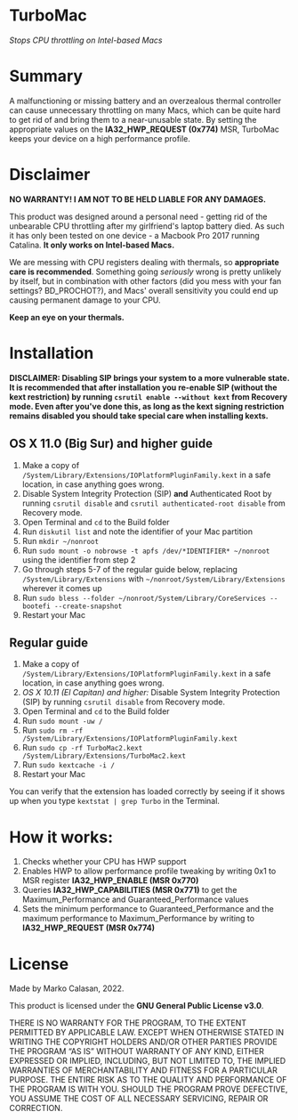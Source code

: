 # TurboMac
*Stops CPU throttling on Intel-based Macs*

# Summary
A malfunctioning or missing battery and an overzealous thermal controller can cause unnecessary throttling on many Macs, which can be quite hard to get rid of and bring them to a near-unusable state. By setting the appropriate values on the **IA32_HWP_REQUEST (0x774)** MSR, TurboMac keeps your device on a high performance profile.

# Disclaimer
**NO WARRANTY! I AM NOT TO BE HELD LIABLE FOR ANY DAMAGES.**

This product was designed around a personal need - getting rid of the unbearable CPU throttling after my girlfriend's laptop battery died. As such it has only been tested on one device - a Macbook Pro 2017 running Catalina. **It only works on Intel-based Macs.**

We are messing with CPU registers dealing with thermals, so **appropriate care is recommended**. Something going *seriously* wrong is pretty unlikely by itself, but in combination with other factors (did you mess with your fan settings? BD_PROCHOT?), and Macs' overall sensitivity you could end up causing permanent damage to your CPU.

**Keep an eye on your thermals.**

# Installation
**DISCLAIMER: Disabling SIP brings your system to a more vulnerable state. It is recommended that after installation you re-enable SIP (without the kext restriction) by running `csrutil enable --without kext` from Recovery mode. Even after you've done this, as long as the kext signing restriction remains disabled you should take special care when installing kexts.**

## OS X 11.0 (Big Sur) and higher guide
1. Make a copy of `/System/Library/Extensions/IOPlatformPluginFamily.kext` in a safe location, in case anything goes wrong.
2. Disable System Integrity Protection (SIP) **and** Authenticated Root by running `csrutil disable` and `csrutil authenticated-root disable` from Recovery mode.
3. Open Terminal and `cd` to the Build folder
4. Run `diskutil list` and note the identifier of your Mac partition
5. Run `mkdir ~/nonroot`
6. Run `sudo mount -o nobrowse -t apfs /dev/*IDENTIFIER* ~/nonroot` using the identifier from step 2
7. Go through steps 5-7 of the regular guide below, replacing `/System/Library/Extensions` with `~/nonroot/System/Library/Extensions` wherever it comes up
8. Run `sudo bless --folder ~/nonroot/System/Library/CoreServices --bootefi --create-snapshot`
9. Restart your Mac

## Regular guide
1. Make a copy of `/System/Library/Extensions/IOPlatformPluginFamily.kext` in a safe location, in case anything goes wrong.
2. *OS X 10.11 (El Capitan) and higher:* Disable System Integrity Protection (SIP) by running `csrutil disable` from Recovery mode.
3. Open Terminal and `cd` to the Build folder
4. Run `sudo mount -uw /`
5. Run `sudo rm -rf /System/Library/Extensions/IOPlatformPluginFamily.kext`
6. Run `sudo cp -rf TurboMac2.kext /System/Library/Extensions/TurboMac2.kext`
7. Run `sudo kextcache -i /`
8. Restart your Mac

You can verify that the extension has loaded correctly by seeing if it shows up when you type `kextstat | grep Turbo` in the Terminal.

# How it works:
1. Checks whether your CPU has HWP support
2. Enables HWP to allow performance profile tweaking by writing 0x1 to MSR register **IA32_HWP_ENABLE (MSR 0x770)**
3. Queries **IA32_HWP_CAPABILITIES (MSR 0x771)** to get the Maximum_Performance and Guaranteed_Performance values
4. Sets the minimum performance to Guaranteed_Performance and the maximum performance to Maximum_Performance by writing to **IA32_HWP_REQUEST (MSR 0x774)**

# License
Made by Marko Calasan, 2022.

This product is licensed under the **GNU General Public License v3.0**.

THERE IS NO WARRANTY FOR THE PROGRAM, TO THE EXTENT PERMITTED BY APPLICABLE LAW. EXCEPT WHEN OTHERWISE STATED IN WRITING THE COPYRIGHT HOLDERS AND/OR OTHER PARTIES PROVIDE THE PROGRAM “AS IS” WITHOUT WARRANTY OF ANY KIND, EITHER EXPRESSED OR IMPLIED, INCLUDING, BUT NOT LIMITED TO, THE IMPLIED WARRANTIES OF MERCHANTABILITY AND FITNESS FOR A PARTICULAR PURPOSE. THE ENTIRE RISK AS TO THE QUALITY AND PERFORMANCE OF THE PROGRAM IS WITH YOU. SHOULD THE PROGRAM PROVE DEFECTIVE, YOU ASSUME THE COST OF ALL NECESSARY SERVICING, REPAIR OR CORRECTION.
